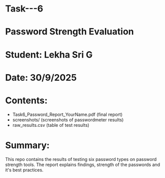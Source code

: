 # Task---6
# Password Strength Evaluation
# Student: Lekha Sri G
# Date: 30/9/2025

# Contents:
- Task6_Password_Report_YourName.pdf  (final report)
- screenshots/ (screenshots of passwordmeter results)
- raw_results.csv (table of test results)

# Summary:
This repo contains the results of testing six password types on password strength tools. The report explains findings, strength of the passwords and it's best practices.
